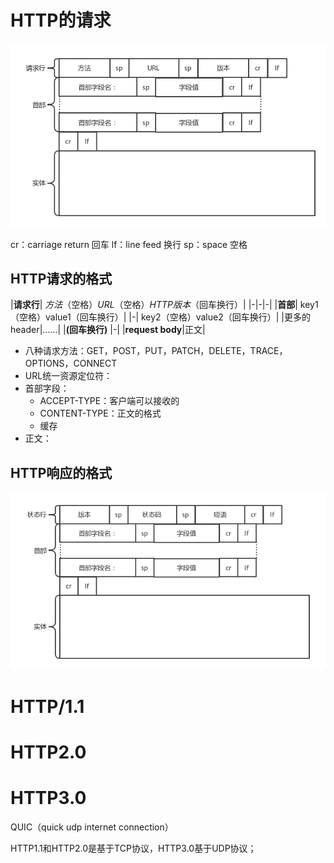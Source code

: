 # HTTP的请求
![title](https://raw.githubusercontent.com/xinjiuyijiu/NoteImages/master/gitnote/2020/07/20/http_request-1595211663915.jpg)

cr：carriage return 回车
lf：line feed 换行
sp：space 空格

## HTTP请求的格式

|**请求行**| *方法*（空格）*URL*（空格）*HTTP版本*（回车换行）|
|-|-|-|
|**首部**| key1（空格）value1（回车换行）|
|-|  key2（空格）value2（回车换行）|
|更多的header|......|
|**(回车换行)** |-|
|**request body**|正文|

- 八种请求方法：GET，POST，PUT，PATCH，DELETE，TRACE，OPTIONS，CONNECT
- URL统一资源定位符：
- 首部字段：
     - ACCEPT-TYPE：客户端可以接收的
     - CONTENT-TYPE：正文的格式
     - 缓存
- 正文：

## HTTP响应的格式
![title](https://raw.githubusercontent.com/xinjiuyijiu/NoteImages/master/gitnote/2020/07/20/http_response-1595224121809.jpg)



# HTTP/1.1

# HTTP2.0




# HTTP3.0
QUIC（quick udp internet connection）


HTTP1.1和HTTP2.0是基于TCP协议，HTTP3.0基于UDP协议；